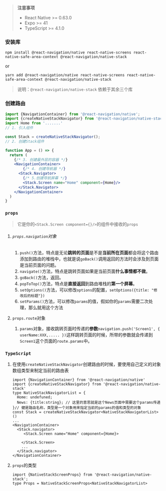 > **注意事项**
>
> - React Native >= 0.63.0
> - Expo >= 41
> - TypeScript >= 4.1.0

### 安装库

`npm install @react-navigation/native react-native-screens react-native-safe-area-context @react-navigation/native-stack` 

or

 `yarn add @react-navigation/native react-native-screens react-native-safe-area-context @react-navigation/native-stack`

> 说明：`@react-navigation/native-stack` 依赖于其余三个库

### 创建路由

``` jsx
import {NavigationContainer} from '@react-navigation/native';
import {createNativeStackNavigator} from '@react-navigation/native-stack';
import Home from '.......'
// 1. 引入组件

const Stack = createNativeStackNavigator();
// 2. 创建Stack组件

function App = () => {
  return (
    {/* 3. 创建最外层的容器 */}
    <NavigationContainer>
    	{/* 4. 创建导航器 */}
      <Stack.Navigator>
        {/* 5.创建导航屏幕 */}
      	<Stack.Screen name="Home" component={Home}/>
      </Stack.Navigator>
    </NavigationContainer>
  )
}
```

### 

### `props`

> 它是你的`<Stack.Screen component={}/>`的组件中接收的`props`

1. ###### `props.navigation`对象

   1. `push()`方法，特点是无论**跳转的页面**是不是**当前所在页面**都会将这个路由添加到路由的堆栈中，也就是说`goBack()`调用返回的方法时会涉及到页面是当前页面的问题。
   2. `navigate()`方法，特点是跳转页面如果是当前页面**什么事情都不做**。
   3. `goBack()`方法，返回。
   4. `popToTop()`方法，特点是**直接返回**到路由堆栈的**第一个屏幕**。
   5. `setOptions()`方法，可以修改`options`的配置，`setOptions({title: "修改后的标题"})`
   6. `setParams()`方法，可以修改`params`的值，假如你的`params`需要二次处理，那么就用这个方法

2. `props.route`对象

   1. `params`对象，接收跳转页面时传递的**参数**`navigation.push('Screen1', { userName:XXX,..... })`这样跳转页面的时候，所带的参数就会传递到`Screen1`这个页面的`route.params`中。

### `TypeScript`

1. 在使用`createNativeStackNavigator`创建路由的时候，要使用自己定义的对象数组类型来制定当前的路由表

   ``` tsx
   import {NavigationContainer} from '@react-navigation/native'
   import {createNativeStackNavigator} from '@react-navigation/native-stack'
   type NativeStackNavigatorList = {
     Home: undefuned;
     News: {title:string}; // 这里的意思就是这个News页面中需要这个params传递
   }// 健是路由名称，类型是一个对象用来指定当前的params的值和类型的对象
   const Stack = createNativeStackNavigator<NativeStackNavigatorList>()
   ...
   <NavigationContainer>
     <Stack.navigator>
     	<Stack.Screen name="Home" component={Home}>
       
       </Stack.Screen>
       ...
     </Stack.navigator>
   </NavigationContainer>
   ```

2. `props`的类型

   ``` tsx
   import {NativeStackScreenProps} from '@react-navigation/native-stack';
   type Props = NativeStackScreenProps<NativeStackNavigatorList>
   ```

   